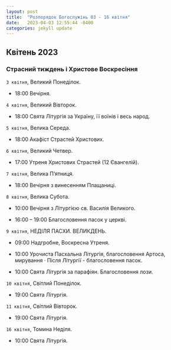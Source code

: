 ```yaml
---
layout: post
title:  "Розпорядок Богослужінь 03 - 16 квітня"
date:   2023-04-03 12:55:44 -0400
categories: jekyll update
---
```


## Квітень 2023
### Страсний тиждень і Христове Воскресіння

`3 квітня`, Великий Понеділок.

* 18:00  Вечірня.

`4 квітня`, Великий Вівторок.

* 18:00  Свята Літургія за Україну, її воїнів і весь народ.

`5 квітня`, Велика Середа.

* 18:00 Акафіст Страстей Христових.

`6 квітня`, Великий Четвер.

* 17:00  Утреня Христових Страстей (12 Євангелій).

`7 квітня`, Велика П’ятниця.

* 18:00  Вечірня з винесенням Плащаниці.

`8 квітня`, Велика Субота.

* 10:00  Вечірня з Літургією св. Василія Великого.

* 16:00 – 19:00   Благословення пасок у церкві.

`9 квітня`, НЕДІЛЯ ПАСХИ. ВЕЛИКДЕНЬ.

* 09:00  Надгробне, Воскресна Утреня.
* 10:00  Урочиста Пасхальна Літургія, благословення  Артоса, мирування
·        Після Літургії - благословення пасок.

* 10:00 Свята Літургія за парафіян. Благословення лози.

`10 квітня`, Світлий Понеділок.
* 19:00 Свята Літургія.

`11 квітня`, Світлий Вівторок.
* 19:00 Свята Літургія.

`16 квітня`, Томина Неділя. 
* 10:00 Свята Літургія.




